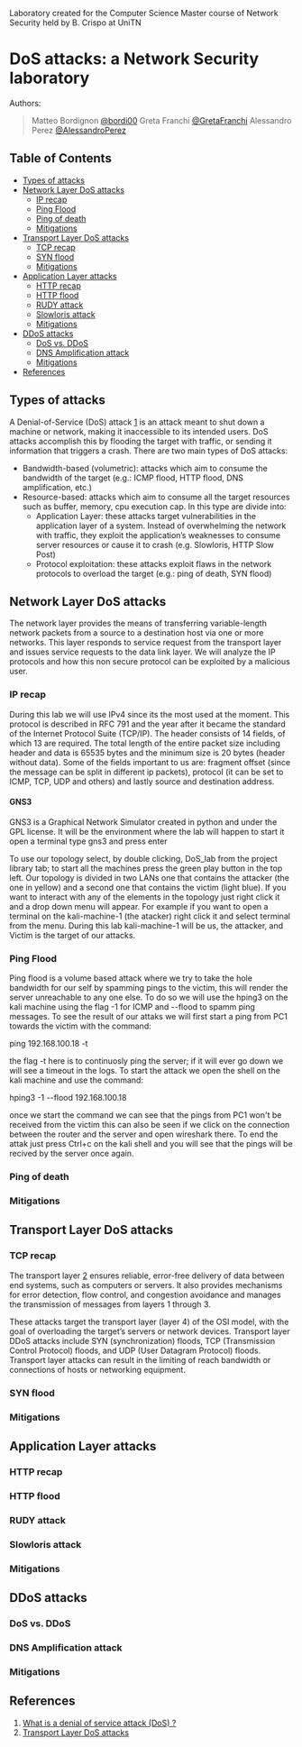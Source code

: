 Laboratory created for the Computer Science Master course of Network Security held by B. Crispo at  UniTN

# DoS attacks: a Network Security laboratory
Authors:
> Matteo Bordignon [@bordi00](https://github.com/Bordi00)
> Greta Franchi [@GretaFranchi](https://github.com/GretaFranchi)
> Alessandro Perez [@AlessandroPerez](https://github.com/AlessandroPerez)

## Table of Contents
- [Types of attacks](#types-of-attacks)
- [Network Layer DoS attacks](#network-layer-dos-attacks)
  * [IP recap](#ip-recap)
  * [Ping Flood](#ping-flood)
  * [Ping of death](#ping-of-death)
  * [Mitigations](#mitigations)
- [Transport Layer DoS attacks](#transport-layer-dos-attacks)
  * [TCP recap](#tcp-recap)
  * [SYN flood](#syn-flood)
  * [Mitigations](#mitigations-1)
- [Application Layer attacks](#application-layer-attacks)
  * [HTTP recap](#http-recap)
  * [HTTP flood](#http-flood)
  * [RUDY attack](#rudy-attack)
  * [Slowloris attack](#slowloris-attack)
  * [Mitigations](#mitigations-2)
- [DDoS attacks](#ddos-attacks)
  * [DoS vs. DDoS](#dos-vs-ddos)
  * [DNS Amplification attack](#dns-amplification-attack)
  * [Mitigations](#mitigations-3)
- [References](#references)


## Types of attacks
A Denial-of-Service (DoS) attack [1](#references) is an attack meant to shut down a machine or network, making it inaccessible to its intended users. DoS attacks accomplish this by flooding the target with traffic, or sending it information that triggers a crash.
There are two main types of DoS attacks:

- Bandwidth-based (volumetric): attacks which aim to consume the bandwidth of the target (e.g.: ICMP flood, HTTP flood, DNS amplification, etc.) 
- Resource-based: attacks which aim to consume all the target resources such as buffer, memory, cpu execution cap. In this type are divide into:
  - Application Layer: these attacks target vulnerabilities in the application layer of a system. Instead of overwhelming the network with traffic, they exploit the application’s weaknesses to consume server resources or cause it to crash (e.g. Slowloris, HTTP Slow Post)
  - Protocol exploitation: these attacks exploit flaws in the network protocols to overload the target (e.g.: ping of death, SYN flood)

## Network Layer DoS attacks
The network layer provides the means of transferring variable-length network packets from a source to a destination host via one or more networks. This layer responds to service request from the transport layer and issues service requests to the data link layer. We will analyze the IP protocols and how this non secure protocol can be exploited by a malicious user.

### IP recap
During this lab we will use IPv4 since its the most used at the moment. This protocol is described in RFC 791 and the year after it became the standard of the Internet Protocol Suite (TCP/IP). The header consists of 14 fields, of which 13 are required.
<inserire immagine ip header>
The total length of the entire packet size including header and data is 65535 bytes and the minimum size is 20 bytes (header without data). Some of the fields important to us are: fragment offset (since the message can be split in different ip packets), protocol (it can be set to ICMP, TCP, UDP and others) and lastly source and destination address.

#### GNS3
GNS3 is a Graphical Network Simulator created in python and under the GPL license. It will be the environment where the lab will happen to start it open a terminal type gns3 and press enter

<inserire immagine terminale con gns3>

To use our topology select, by double clicking, DoS_lab from the project library tab; to start all the machines press the green play button in the top left. Our topology is divided in two LANs one that contains the attacker (the one in yellow) and a second one that contains the victim (light blue). If you want to interact with any of the elements in the topology just right click it and a drop down menu will appear. For example if you want to open a terminal on the kali-machine-1 (the atacker) right click it and select terminal from the menu. During this lab kali-machine-1 will be us, the attacker, and Victim is the target of our attacks.

### Ping Flood
Ping flood is a volume based attack where we try to take the hole bandwidth for our self by spamming pings to the victim, this will render the server unreachable to any one else. To do so we will use the hping3 on the kali machine using the flag -1 for ICMP and --flood to spamm ping messages. To see the result of our attaks we will first start a ping from PC1 towards the victim with the command:

ping 192.168.100.18 -t

the flag -t here is to continuosly ping the server; if it will ever go down we will see a timeout in the logs. To start the attack we open the shell on the kali machine and use the command:

hping3 -1 --flood 192.168.100.18

once we start the command we can see that the pings from PC1 won't be received from the victim this can also be seen if we click on the connection between the router and the server and open wireshark there. To end the attak just press Ctrl+c on the kali shell and you will see that the pings will be recived by the server once again.

### Ping of death


### Mitigations

## Transport Layer DoS attacks
### TCP recap
The transport layer [2](#references) ensures reliable, error-free delivery of data between end systems, such as computers or servers. It also provides mechanisms for error detection, flow control, and congestion avoidance and manages the transmission of messages from layers 1 through 3.

These attacks target the transport layer (layer 4) of the OSI model, with the goal of overloading the target’s servers or network devices. Transport layer DDoS attacks include SYN (synchronization) floods, TCP (Transmission Control Protocol) floods, and UDP (User Datagram Protocol) floods. Transport layer attacks can result in the limiting of reach bandwidth or connections of hosts or networking equipment.

### SYN flood 

### Mitigations

## Application Layer attacks
### HTTP recap

### HTTP flood

### RUDY attack

### Slowloris attack

### Mitigations

## DDoS attacks

### DoS vs. DDoS

### DNS Amplification attack

### Mitigations

## References
1. [What is a denial of service attack (DoS) ?](https://www.paloaltonetworks.com/cyberpedia/what-is-a-denial-of-service-attack-dos)
2. [Transport Layer DoS attacks](https://www.cdnetworks.com/cloud-security-blog/types-of-ddos-attacks/#:~:text=Transport%20Layer%20DDoS%20attacks&text=These%20attacks%20target%20the%20transport,(User%20Datagram%20Protocol)%20floods.)
